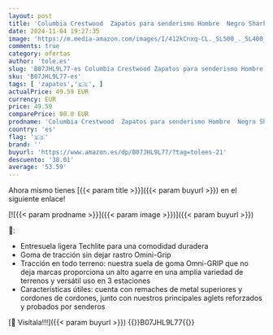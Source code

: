 ```yaml
---
layout: post
title: 'Columbia Crestwood  Zapatos para senderismo Hombre  Negro Shark X Columbia Grey  43.5 EU'
date: 2024-11-04 19:27:35
image: 'https://m.media-amazon.com/images/I/412kCnxq-CL._SL500_._SL400_.jpg'
comments: true
category: ofertas
author: 'tole.es'
slug: 'B07JHL9L77-es Columbia Crestwood Zapatos para senderismo Hombre Negro...'
sku: 'B07JHL9L77-es'
tags: [ 'zapatos','🇪🇸', ]
actualPrice: 49.59 EUR
currency: EUR
price: 49.59
comparePrice: 80.0 EUR
prodname: 'Columbia Crestwood  Zapatos para senderismo Hombre  Negro Shark X Columbia Grey  43.5 EU'
country: 'es'
flag: '🇪🇸'
brand: ''
buyurl: 'https://www.amazon.es/dp/B07JHL9L77/?tag=tolees-21'
descuento: '38.01'
average: '53.59'
---
```


Ahora mismo tienes [{{< param title >}}]({{< param buyurl >}}) en el siguiente enlace!

[![{{< param prodname >}}]({{< param image >}})]({{< param buyurl >}})

🔎:

- Entresuela ligera Techlite para una comodidad duradera
- Goma de tracción sin dejar rastro Omini-Grip
- Tracción en todo terreno: nuestra suela de goma Omni-GRIP que no deja marcas proporciona un alto agarre en una amplia variedad de terrenos y versátil uso en 3 estaciones
- Características útiles: cuenta con remaches de metal superiores y cordones de cordones, junto con nuestros principales aglets reforzados y probados por senderos

[🛒 Visítala!!!]({{< param buyurl >}})
{{<world>}}B07JHL9L77{{</world>}}
